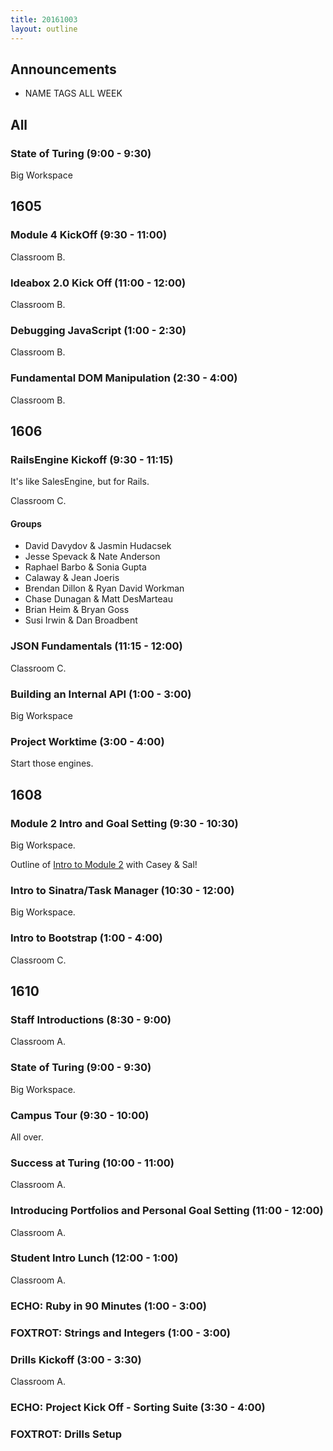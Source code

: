 ```yaml
---
title: 20161003
layout: outline
---
```


## Announcements
* NAME TAGS ALL WEEK


## All

### State of Turing (9:00 - 9:30)

Big Workspace


## 1605

### Module 4 KickOff (9:30 - 11:00)

Classroom B.

### Ideabox 2.0 Kick Off (11:00 - 12:00)

Classroom B.

### Debugging JavaScript (1:00 - 2:30)

Classroom B.

### Fundamental DOM Manipulation (2:30 - 4:00)

Classroom B.


## 1606

### RailsEngine Kickoff (9:30 - 11:15)

It's like SalesEngine, but for Rails.

Classroom C.

#### Groups

* David Davydov & Jasmin Hudacsek
* Jesse Spevack & Nate Anderson
* Raphael Barbo & Sonia Gupta
* Calaway & Jean Joeris
* Brendan Dillon & Ryan David Workman
* Chase Dunagan & Matt DesMarteau
* Brian Heim & Bryan Goss
* Susi Irwin & Dan Broadbent

### JSON Fundamentals (11:15 - 12:00)

Classroom C.

### Building an Internal API (1:00 - 3:00)

Big Workspace

### Project Worktime (3:00 - 4:00)

Start those engines.


## 1608

### Module 2 Intro and Goal Setting (9:30 - 10:30)

Big Workspace.

Outline of [Intro to Module 2](https://gist.github.com/case-eee/c00d029e2a70f23745ebcd7c10973ca5) with Casey & Sal!

### Intro to Sinatra/Task Manager (10:30 - 12:00)

Big Workspace.

### Intro to Bootstrap (1:00 - 4:00)

Classroom C.


## 1610

### Staff Introductions (8:30 - 9:00)

Classroom A.

### State of Turing (9:00 - 9:30)

Big Workspace.

### Campus Tour (9:30 - 10:00)

All over.

### Success at Turing (10:00 - 11:00)

Classroom A.

### Introducing Portfolios and Personal Goal Setting (11:00 - 12:00)

Classroom A.

### Student Intro Lunch (12:00 - 1:00)

Classroom A.

### ECHO: Ruby in 90 Minutes (1:00 - 3:00)

### FOXTROT: Strings and Integers (1:00 - 3:00)

### Drills Kickoff (3:00 - 3:30)

Classroom A.

### ECHO: Project Kick Off - Sorting Suite (3:30 - 4:00)

### FOXTROT: Drills Setup
